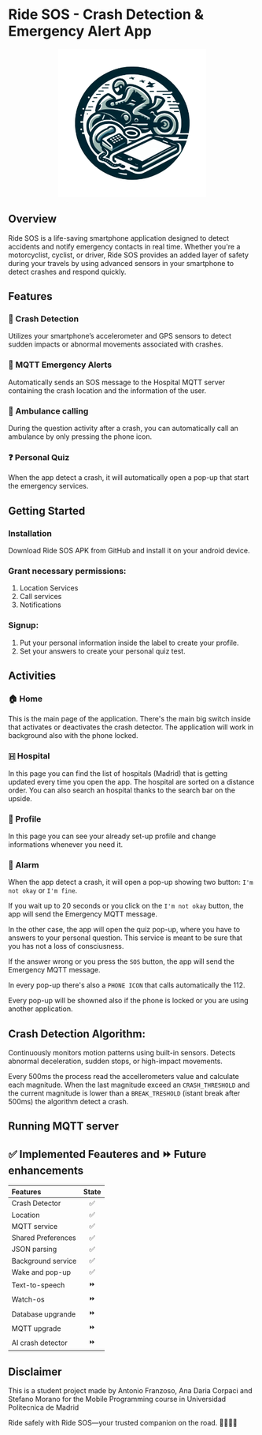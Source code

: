 # Ride SOS - Crash Detection & Emergency Alert App

<div align="center">
    <img src="app/src/main/res/drawable/logo.png" alt="Description" width="300"/>
</div>

## Overview
Ride SOS is a life-saving smartphone application designed to detect accidents and notify emergency contacts in real time. Whether you're a motorcyclist, cyclist, or driver, Ride SOS provides an added layer of safety during your travels by using advanced sensors in your smartphone to detect crashes and respond quickly.

## Features
### 🚨 Crash Detection
Utilizes your smartphone’s accelerometer and GPS sensors to detect sudden impacts or abnormal movements associated with crashes.
### 📡 MQTT Emergency Alerts
Automatically sends an SOS message to the Hospital MQTT server containing the crash location and the information of the user.
### 📍 Ambulance calling
During the question activity after a crash, you can automatically call an ambulance by only pressing the phone icon.
### ❓ Personal Quiz 
When the app detect a crash, it will automatically open a pop-up that start the emergency services.

## Getting Started

### Installation
Download Ride SOS APK from GitHub and install it on your android device.

### Grant necessary permissions:
1. Location Services
2. Call services
3. Notifications

### Signup:
1. Put your personal information inside the label to create your profile.
2. Set your answers to create your personal quiz test.

## Activities

### 🏠 Home
This is the main page of the application. There's the main big switch inside that activates or deactivates the crash detector. The application will work in background also with the phone locked. 

### 🇭 Hospital
In this page you can find the list of hospitals (Madrid) that is getting updated every time you open the app. The hospital are sorted on a distance order. You can also search an hospital thanks to the search bar on the upside.

### 👤 Profile
In this page you can see your already set-up profile and change informations whenever you need it.

### 🚨 Alarm
When the app detect a crash, it will open a pop-up showing two button: `I'm not okay` or `I'm fine`. 

If you wait up to 20 seconds or you click on the `I'm not okay` button, the app will send the Emergency MQTT message.

In the other case, the app will open the quiz pop-up, where you have to answers to your personal question. This service is meant to be sure that you has not a loss of consciusness.

If the answer wrong or you press the `SOS` button, the app will send the Emergency MQTT message.

In every pop-up there's also a `PHONE ICON` that calls automatically the 112.

Every pop-up will be showned also if the phone is locked or you are using another application.

## Crash Detection Algorithm:

Continuously monitors motion patterns using built-in sensors.
Detects abnormal deceleration, sudden stops, or high-impact movements.

Every 500ms the process read the accellerometers value and calculate each magnitude. 
When the last magnitude exceed an `CRASH_THRESHOLD` and the current magnitude is lower 
than a `BREAK_TRESHOLD` (istant break after 500ms) the algorithm detect a crash.

## Running MQTT server

## ✅ Implemented Feauteres and ⏩️ Future enhancements
| Features            | State |
|:--------------------|:-----:|
| Crash Detector      |   ✅   |
| Location            |   ✅   |
| MQTT service        |   ✅   |
| Shared Preferences  |   ✅   |
| JSON parsing        |   ✅   |
| Background service  |   ✅   |
| Wake and pop-up     |   ✅   |
| Text-to-speech      |   ⏩️   |
| Watch-os            |   ⏩️   |
| Database upgrande   |   ⏩️   |
| MQTT upgrade        |   ⏩️   |
| AI crash detector   |   ⏩️   |

## Disclaimer
This is a student project made by Antonio Franzoso, Ana Daria Corpaci and Stefano Morano for the Mobile Programming course in Universidad Politecnica de Madrid

Ride safely with Ride SOS—your trusted companion on the road. 🚴‍♂️🚗🛵
